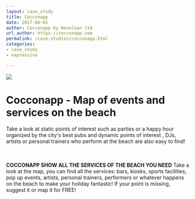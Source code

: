 ```yaml
---
layout: case_study
title: Cocconapp
date: 2017-06-01
author: Cocconapp by Heveloon ltd
url_author: https://cocconapp.com
permalink: /case-studies/cocconapp.html
categories:
- case_study
- expressive

---
```

<img src="https://d3aq5sg8h7ap5f.cloudfront.net/img/logo.png" />
<h1>Cocconapp - Map of events and services on the beach</h1>

<article>Take a look at static points of interest such as parties or a happy hour organized by the city's best pubs and dynamic points of interest , DJs, artists or personal trainers who perform at the beach are also easy to find!</article>
<br/><br/>
<p><b>COCCONAPP SHOW ALL THE SERVICES OF THE BEACH YOU NEED</b>
Take a look at the map, you can find all the services: bars, kiosks, sports facilities, pop up events, artists, personal trainers, performers or whatever happens on the beach to make your holiday fantastic!
If your point is missing, suggest it or map it for FREE!</p>

